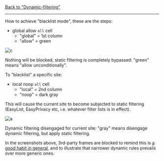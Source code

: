 [Back to "Dynamic-filtering"](https://github.com/gorhill/uBlock/wiki/Dynamic-filtering)

***

How to achieve "blacklist mode", these are the steps:

- global allow `all` cell
    - "global" = 1st column
    - "allow" = green

![c](https://cloud.githubusercontent.com/assets/585534/6042159/8a1df142-ac50-11e4-8129-6edbb664d801.png)

Nothing will be blocked, static filtering is completely bypassed: "green" means "allow unconditionally".

To "blacklist" a specific site:

- local noop `all` cell
    - "local" = 2nd column
    - "noop" = dark gray

This will cause the current site to become subjected to static filtering (EasyList, EasyPrivacy etc, i.e. whatever filter lists is in effect).

![a](https://cloud.githubusercontent.com/assets/585534/6042165/8f6bd6d2-ac50-11e4-8551-c2a17c05d917.png)

Dynamic filtering disengaged for current site: "gray" means disengage dynamic filtering, but apply static filtering.

In the screenshots above, 3rd-party frames are blocked to remind this is [a good habit in general](https://github.com/gorhill/uBlock/wiki/Dynamic-filtering:-Benefits-of-blocking-3rd-party-iframe-tags), and to illustrate that narrower dynamic rules prevails over more generic ones.